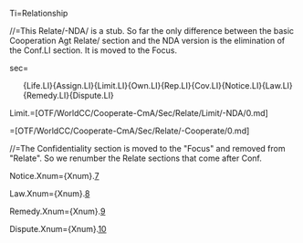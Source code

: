 Ti=Relationship

//=This Relate/-NDA/ is a stub. So far the only difference between the basic Cooperation Agt Relate/ section and the NDA version is the elimination of the Conf.LI section.  It is moved to the Focus.  

sec=<ol>{Life.LI}{Assign.LI}{Limit.LI}{Own.LI}{Rep.LI}{Cov.LI}{Notice.LI}{Law.LI}{Remedy.LI}{Dispute.LI}</ol>

Limit.=[OTF/WorldCC/Cooperate-CmA/Sec/Relate/Limit/-NDA/0.md]

=[OTF/WorldCC/Cooperate-CmA/Sec/Relate/-Cooperate/0.md]

//=The Confidentiality section is moved to the "Focus" and removed from "Relate".  So we renumber the Relate sections that come after Conf.

Notice.Xnum={Xnum}.<a href="#Notice.Sec" class="xref">7</a>

Law.Xnum={Xnum}.<a href="#Law.Sec" class="xref">8</a>

Remedy.Xnum={Xnum}.<a href="#Remedy.Sec" class="xref">9</a>

Dispute.Xnum={Xnum}.<a href="#Dispute.Sec" class="xref">10</a>
